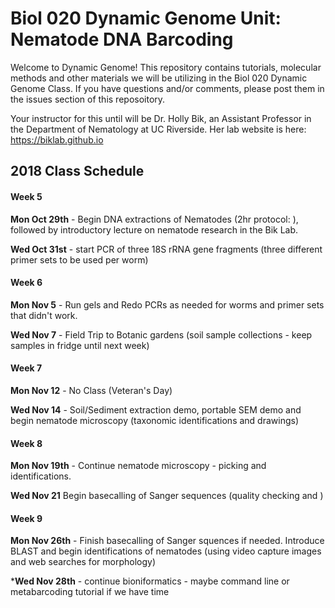 # Biol 020 Dynamic Genome Unit: Nematode DNA Barcoding

Welcome to Dynamic Genome! This repository contains tutorials, molecular methods and other materials we will be utilizing in the Biol 020 Dynamic Genome Class. If you have questions and/or comments, please post them in the issues section of this reposoitory. 

Your instructor for this until will be Dr. Holly Bik, an Assistant Professor in the Department of Nematology at UC Riverside. Her lab website is here: https://biklab.github.io 

## 2018 Class Schedule

#### Week 5

**Mon Oct 29th** - Begin DNA extractions of Nematodes (2hr protocol: ), followed by introductory lecture on nematode research in the Bik Lab. 

**Wed Oct 31st** - start PCR of three 18S rRNA gene fragments (three different primer sets to be used per worm)

#### Week 6

**Mon Nov 5** - Run gels and Redo PCRs as needed for worms and primer sets that didn't work.

**Wed Nov 7** - Field Trip to Botanic gardens (soil sample collections - keep samples in fridge until next week)

#### Week 7

**Mon Nov 12** - No Class (Veteran's Day)

**Wed Nov 14** - Soil/Sediment extraction demo, portable SEM demo and begin nematode microscopy (taxonomic identifications and drawings)


#### Week 8

**Mon Nov 19th** - Continue nematode microscopy - picking and identifications. 

**Wed Nov 21** Begin basecalling of Sanger sequences (quality checking and )

#### Week 9

**Mon Nov 26th** - Finish basecalling of Sanger squences if needed. Introduce BLAST and begin identifications of nematodes (using video capture images and web searches for morphology)

***Wed Nov 28th** - continue bioniformatics - maybe command line or metabarcoding tutorial if we have time